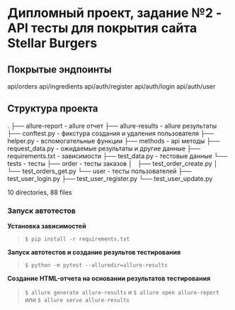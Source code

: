 # Дипломный проект, задание №2 - API тесты для покрытия сайта Stellar Burgers 

## Покрытые эндпоинты

api/orders
api/ingredients
api/auth/register
api/auth/login
api/auth/user

## Структура проекта

.
├── allure-report                                   - allure отчет
├── allure-results                                  - allure результаты
├── conftest.py                                     - фикстура создания и удаления пользователя
├── helper.py                                       - вспомогательные функции
├── methods                                         - api методы
├── request_data.py                                 - ожидаемые результаты и другие данные
├── requirements.txt                                - зависимости
├── test_data.py                                    - тестовые данные
└── tests                                           - тесты
├── order                                           - тесты заказов
    │   ├── test_order_create.py
    │   └── test_orders_get.py
└── user                                            - тесты пользователей
        ├── test_user_login.py
        ├── test_user_register.py
        └── test_user_update.py

10 directories, 88 files

### Запуск автотестов

**Установка зависимостей**

> `$ pip install -r requirements.txt`

**Запуск автотестов и создание результов тестирования**

> `$ python -m pytest --alluredir=allure-results`

**Создание HTML-отчета на основании результатов тестирования**

> `$ allure generate allure-results` и
> `$ allure open allure-report` 
или
> `$ allure serve allure-results` 
